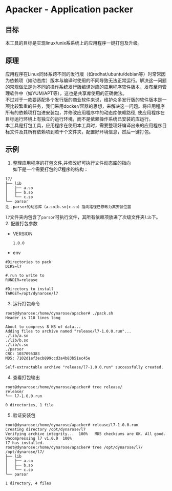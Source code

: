 # Apacker - Application packer
## 目标
本工具的目标是实现linux/unix系系统上的应用程序一键打包及升级。

## 原理
应用程序在Linux同体系跨不同的发行版（如redhat/ubuntu/debian等）时常常因为依赖项（如动态库）版本与编译时使用的不同导致无法正常运行。解决这一问题的常规做法是为不同的操作系统发行版编译对应的应用程序软件版本，发布至包管理软件中（如YUM/APT等），这也是共享库使用的正确做法。  
不过对于一款要适配多个发行版的商业软件来说，维护众多发行版的软件版本是一项比较繁重的任务，我们采用docker/容器的思想，来解决这一问题。将应用程序所有的依赖项打包进安装包，并修改应用程序中的动态库依赖路径, 使应用程序在目标运行环境上有独立的运行环境，而不是依赖操作系统已安装的库运行。  
本工具是打包工具，应用程序在使用本工具时，需要整理好编译出来的应用程序目标文件及其所有依赖项到若干个文件夹，配置好环境信息，然后一键打包。

## 示例
1. 整理应用程序的打包文件,并修改好可执行文件动态库的指向  
如下是一个需要打包的l7程序的结构：
```
l7/
├── lib
│   ├── a.so
│   ├── b.so
│   └── c.so
└── parsor
注：parsor的动态库（a.so|b.so|c.so）指向路径已修改为其安装位置
```
`l7`文件夹内包含了`parsor`可执行文件，其所有依赖项放进了次级文件夹`lib`下。  
2. 配置打包参数  
- VERSION
  ```
  1.0.0
  ```
- env 
 ```
 #Directories to pack
DIRS=l7

#.run to write to
RUNDIR=release

#Directory to install
TARGET=/opt/dynarose/l7
```
3. 运行打包命令  
```
root@dynarose:/home/dynarose/apacker# ./pack.sh 
Header is 718 lines long

About to compress 8 KB of data...
Adding files to archive named "release/l7-1.0.0.run"...
./lib/a.so
./lib/b.so
./lib/c.so
./parsor
CRC: 1037095383
MD5: 7102d1ef3ecb899ccd3a4b83b51ec45e

Self-extractable archive "release/l7-1.0.0.run" successfully created.
```
4. 查看打包输出  
```
root@dynarose:/home/dynarose/apacker# tree release/
release/
└── l7-1.0.0.run

0 directories, 1 file
```
5. 验证安装包  
```
root@dynarose:/home/dynarose/apacker# release/l7-1.0.0.run 
Creating directory /opt/dynarose/l7
Verifying archive integrity...  100%   MD5 checksums are OK. All good.
Uncompressing l7 v1.0.0  100%  
l7 has installed.
root@dynarose:/home/dynarose/apacker# tree /opt/dynarose/l7/
/opt/dynarose/l7/
├── lib
│   ├── a.so
│   ├── b.so
│   └── c.so
└── parsor

1 directory, 4 files

```